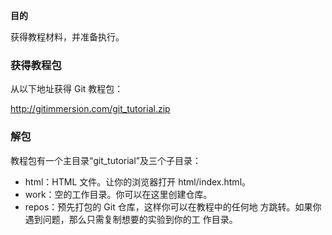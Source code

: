 
**目的**

获得教程材料，并准备执行。

### 获得教程包

从以下地址获得 Git 教程包：

<http://gitimmersion.com/git_tutorial.zip>

### 解包

教程包有一个主目录“git\_tutorial”及三个子目录：

* html：HTML 文件。让你的浏览器打开 html/index.html。
* work：空的工作目录。你可以在这里创建仓库。
* repos：预先打包的 Git 仓库，这样你可以在教程中的任何地
  方跳转。如果你遇到问题，那么只需复制想要的实验到你的工
  作目录。
